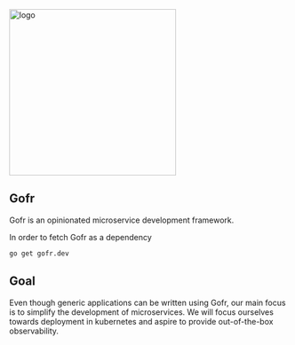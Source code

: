 <img width="300" alt="logo" src="https://github.com/gofr-dev/gofr/assets/324203/b3b27007-9501-4212-816a-422bfd02cd42">

## Gofr
Gofr is an opinionated microservice development framework.

In order to fetch Gofr as a dependency
```bash
go get gofr.dev
```
## Goal
Even though generic applications can be written using Gofr, our main focus is to simplify the development of microservices. 
We will focus ourselves towards deployment in kubernetes and aspire to provide out-of-the-box observability. 
